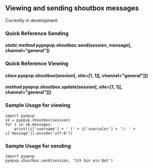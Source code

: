 Viewing and sending shoutbox messages
---
Currently in development

### Quick Reference Sending
#### *static method* **pypepvp.shoutbox.send**(session, message[, channel="general"])
### Quick Reference Viewing
#### *class* **pyepvp.shoutbox**(session[, site=[1, 1][, channel="general"]])
#### *method* **pyepvp.shoutbox.update**(session[, site=[1, 1][, channel="general"]])

### Sample Usage for viewing

    import pyepvp
    sb = pyepvp.shoutbox(session)
    for i in sb.messages:
        print((i['username'] + ' (' + i['usercolor'] + '): ' + i['message']).encode('utf-8'))

### Sample Usage for sending

    import pyepvp
    pyepvp.shoutbox.send(session, 'Ich bin ein Bot')
